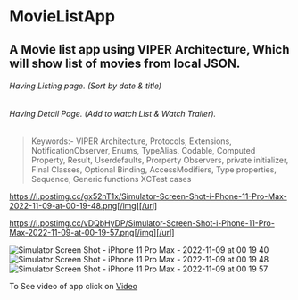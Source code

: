 # MovieListApp
## A Movie list app using VIPER Architecture, Which will show list of movies from local JSON.
###### Having Listing page. (Sort by date & title)
###### Having Detail Page. (Add to watch List & Watch Trailer).

> Keywords:- VIPER Architecture, Protocols, Extensions, NotificationObserver, Enums, TypeAlias, Codable, Computed Property, Result, Userdefaults, Prorperty Observers, private initializer, Final Classes, Optional Binding, AccessModifiers, Type properties, Sequence, Generic functions 
> XCTest cases

https://i.postimg.cc/gx52nT1x/Simulator-Screen-Shot-i-Phone-11-Pro-Max-2022-11-09-at-00-19-48.png[/img][/url]

https://i.postimg.cc/vDQbHyDP/Simulator-Screen-Shot-i-Phone-11-Pro-Max-2022-11-09-at-00-19-57.png[/img][/url]


![Simulator Screen Shot - iPhone 11 Pro Max - 2022-11-09 at 00 19 40](https://user-images.githubusercontent.com/24698471/200672503-6c0e453b-693f-4e41-a738-b47714d665da.png)
![Simulator Screen Shot - iPhone 11 Pro Max - 2022-11-09 at 00 19 48](https://user-images.githubusercontent.com/24698471/200672523-3f1a6c44-bbdb-43a6-82ff-36de740c0332.png)
![Simulator Screen Shot - iPhone 11 Pro Max - 2022-11-09 at 00 19 57](https://user-images.githubusercontent.com/24698471/200672530-96c4522e-8a62-44ae-911f-436d58a6119d.png)

To See video of app click on  [Video](https://drive.google.com/file/d/1B_jjwJo-picwM2-1jePl_uaw_p6XfcvK/view?usp=sharing)

